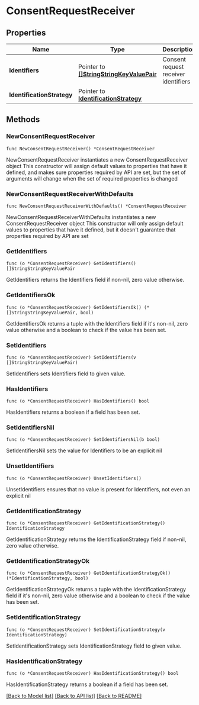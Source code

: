 # ConsentRequestReceiver

## Properties

Name | Type | Description | Notes
------------ | ------------- | ------------- | -------------
**Identifiers** | Pointer to [**[]StringStringKeyValuePair**](StringStringKeyValuePair.md) | Consent request receiver identifiers | [optional] 
**IdentificationStrategy** | Pointer to [**IdentificationStrategy**](IdentificationStrategy.md) |  | [optional] 

## Methods

### NewConsentRequestReceiver

`func NewConsentRequestReceiver() *ConsentRequestReceiver`

NewConsentRequestReceiver instantiates a new ConsentRequestReceiver object
This constructor will assign default values to properties that have it defined,
and makes sure properties required by API are set, but the set of arguments
will change when the set of required properties is changed

### NewConsentRequestReceiverWithDefaults

`func NewConsentRequestReceiverWithDefaults() *ConsentRequestReceiver`

NewConsentRequestReceiverWithDefaults instantiates a new ConsentRequestReceiver object
This constructor will only assign default values to properties that have it defined,
but it doesn't guarantee that properties required by API are set

### GetIdentifiers

`func (o *ConsentRequestReceiver) GetIdentifiers() []StringStringKeyValuePair`

GetIdentifiers returns the Identifiers field if non-nil, zero value otherwise.

### GetIdentifiersOk

`func (o *ConsentRequestReceiver) GetIdentifiersOk() (*[]StringStringKeyValuePair, bool)`

GetIdentifiersOk returns a tuple with the Identifiers field if it's non-nil, zero value otherwise
and a boolean to check if the value has been set.

### SetIdentifiers

`func (o *ConsentRequestReceiver) SetIdentifiers(v []StringStringKeyValuePair)`

SetIdentifiers sets Identifiers field to given value.

### HasIdentifiers

`func (o *ConsentRequestReceiver) HasIdentifiers() bool`

HasIdentifiers returns a boolean if a field has been set.

### SetIdentifiersNil

`func (o *ConsentRequestReceiver) SetIdentifiersNil(b bool)`

 SetIdentifiersNil sets the value for Identifiers to be an explicit nil

### UnsetIdentifiers
`func (o *ConsentRequestReceiver) UnsetIdentifiers()`

UnsetIdentifiers ensures that no value is present for Identifiers, not even an explicit nil
### GetIdentificationStrategy

`func (o *ConsentRequestReceiver) GetIdentificationStrategy() IdentificationStrategy`

GetIdentificationStrategy returns the IdentificationStrategy field if non-nil, zero value otherwise.

### GetIdentificationStrategyOk

`func (o *ConsentRequestReceiver) GetIdentificationStrategyOk() (*IdentificationStrategy, bool)`

GetIdentificationStrategyOk returns a tuple with the IdentificationStrategy field if it's non-nil, zero value otherwise
and a boolean to check if the value has been set.

### SetIdentificationStrategy

`func (o *ConsentRequestReceiver) SetIdentificationStrategy(v IdentificationStrategy)`

SetIdentificationStrategy sets IdentificationStrategy field to given value.

### HasIdentificationStrategy

`func (o *ConsentRequestReceiver) HasIdentificationStrategy() bool`

HasIdentificationStrategy returns a boolean if a field has been set.


[[Back to Model list]](../README.md#documentation-for-models) [[Back to API list]](../README.md#documentation-for-api-endpoints) [[Back to README]](../README.md)


